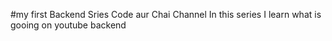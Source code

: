 #my first Backend Sries Code aur Chai Channel
In this series I learn what is gooing on youtube backend
